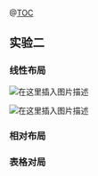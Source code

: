 @[TOC](Android_LAB)
## 实验二
### 线性布局
![在这里插入图片描述](https://img-blog.csdnimg.cn/20201015102030855.png#pic_center)

![在这里插入图片描述](https://img-blog.csdnimg.cn/20201015102030855.png#pic_center)

### 相对布局
### 表格对局
